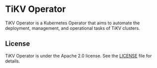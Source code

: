 # TiKV Operator

TiKV Operator is a Kubernetes Operator that aims to automate the deployment,
management, and operational tasks of TiKV clusters.

## License

TiKV Operator is under the Apache 2.0 license. See the [LICENSE](./LICENSE) file for
details.
